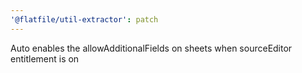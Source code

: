 ```yaml
---
'@flatfile/util-extractor': patch
---
```


Auto enables the allowAdditionalFields on sheets when sourceEditor entitlement is on
